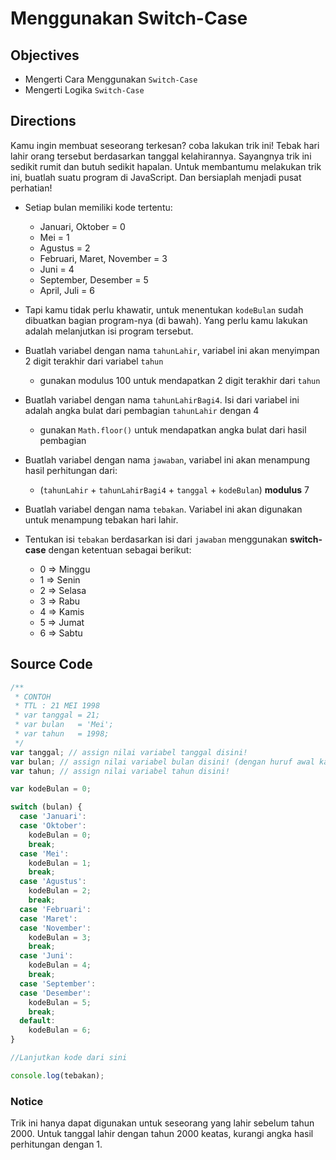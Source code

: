 # Menggunakan Switch-Case

## Objectives

* Mengerti Cara Menggunakan `Switch-Case`
* Mengerti Logika `Switch-Case`

## Directions

Kamu ingin membuat seseorang terkesan? coba lakukan trik ini! Tebak hari lahir orang tersebut berdasarkan tanggal kelahirannya. Sayangnya trik ini sedikit rumit dan butuh sedikit hapalan. Untuk membantumu melakukan trik ini, buatlah suatu program di JavaScript. Dan bersiaplah menjadi pusat perhatian!

- Setiap bulan memiliki kode tertentu:
  - Januari, Oktober = 0
  - Mei = 1
  - Agustus = 2
  - Februari, Maret, November = 3
  - Juni = 4
  - September, Desember = 5
  - April, Juli = 6

- Tapi kamu tidak perlu khawatir, untuk menentukan `kodeBulan` sudah dibuatkan bagian program-nya (di bawah). Yang perlu kamu lakukan adalah melanjutkan isi program tersebut.

- Buatlah variabel dengan nama `tahunLahir`, variabel ini akan menyimpan 2 digit terakhir dari variabel `tahun`
  - gunakan modulus 100 untuk mendapatkan 2 digit terakhir dari `tahun`

- Buatlah variabel dengan nama `tahunLahirBagi4`. Isi dari variabel ini adalah angka bulat dari pembagian `tahunLahir` dengan 4
  - gunakan `Math.floor()` untuk mendapatkan angka bulat dari hasil pembagian

- Buatlah variabel dengan nama `jawaban`, variabel ini akan menampung hasil perhitungan dari:
  - (`tahunLahir` + `tahunLahirBagi4` + `tanggal` + `kodeBulan`) **modulus** 7

- Buatlah variabel dengan nama `tebakan`. Variabel ini akan digunakan untuk menampung tebakan hari lahir.

- Tentukan isi `tebakan` berdasarkan isi dari `jawaban` menggunakan **switch-case** dengan ketentuan sebagai berikut:
  - 0 => Minggu
  - 1 => Senin
  - 2 => Selasa
  - 3 => Rabu
  - 4 => Kamis
  - 5 => Jumat
  - 6 => Sabtu

## Source Code

```javascript
/**
 * CONTOH
 * TTL : 21 MEI 1998
 * var tanggal = 21;
 * var bulan   = 'Mei';
 * var tahun   = 1998;
 */
var tanggal; // assign nilai variabel tanggal disini!
var bulan; // assign nilai variabel bulan disini! (dengan huruf awal kapital)
var tahun; // assign nilai variabel tahun disini!

var kodeBulan = 0;

switch (bulan) {
  case 'Januari':
  case 'Oktober':
    kodeBulan = 0;
    break;
  case 'Mei':
    kodeBulan = 1;
    break;
  case 'Agustus':
    kodeBulan = 2;
    break;
  case 'Februari':
  case 'Maret':
  case 'November':
    kodeBulan = 3;
    break;
  case 'Juni':
    kodeBulan = 4;
    break;
  case 'September':
  case 'Desember':
    kodeBulan = 5;
    break;
  default:
    kodeBulan = 6;
}

//Lanjutkan kode dari sini

console.log(tebakan);

```

### Notice

Trik ini hanya dapat digunakan untuk seseorang yang lahir sebelum tahun 2000. Untuk tanggal lahir dengan tahun 2000 keatas, kurangi angka hasil perhitungan dengan 1.
